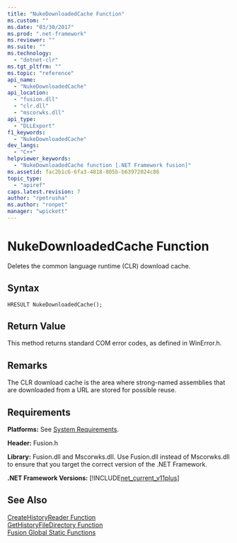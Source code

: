 ```yaml
---
title: "NukeDownloadedCache Function"
ms.custom: ""
ms.date: "03/30/2017"
ms.prod: ".net-framework"
ms.reviewer: ""
ms.suite: ""
ms.technology: 
  - "dotnet-clr"
ms.tgt_pltfrm: ""
ms.topic: "reference"
api_name: 
  - "NukeDownloadedCache"
api_location: 
  - "fusion.dll"
  - "clr.dll"
  - "mscorwks.dll"
api_type: 
  - "DLLExport"
f1_keywords: 
  - "NukeDownloadedCache"
dev_langs: 
  - "C++"
helpviewer_keywords: 
  - "NukeDownloadedCache function [.NET Framework fusion]"
ms.assetid: fac2b1c6-6fa3-4818-805b-b63972024c86
topic_type: 
  - "apiref"
caps.latest.revision: 7
author: "rpetrusha"
ms.author: "ronpet"
manager: "wpickett"
---
```

# NukeDownloadedCache Function
Deletes the common language runtime (CLR) download cache.  
  
## Syntax  
  
```  
HRESULT NukeDownloadedCache();  
```  
  
## Return Value  
 This method returns standard COM error codes, as defined in WinError.h.  
  
## Remarks  
 The CLR download cache is the area where strong-named assemblies that are downloaded from a URL are stored for possible reuse.  
  
## Requirements  
 **Platforms:** See [System Requirements](../../../../docs/framework/get-started/system-requirements.md).  
  
 **Header:** Fusion.h  
  
 **Library:** Fusion.dll and Mscorwks.dll. Use Fusion.dll instead of Mscorwks.dll to ensure that you target the correct version of the .NET Framework.  
  
 **.NET Framework Versions:** [!INCLUDE[net_current_v11plus](../../../../includes/net-current-v11plus-md.md)]  
  
## See Also  
 [CreateHistoryReader Function](../../../../docs/framework/unmanaged-api/fusion/createhistoryreader-function.md)   
 [GetHistoryFileDirectory Function](../../../../docs/framework/unmanaged-api/fusion/gethistoryfiledirectory-function.md)   
 [Fusion Global Static Functions](../../../../docs/framework/unmanaged-api/fusion/fusion-global-static-functions.md)
